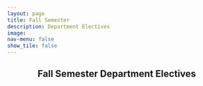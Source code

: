 ```yaml
---
layout: page
title: Fall Semester
description: Department Electives
image: 
nav-menu: false
show_tile: false
---
```


<!-- Main -->
<div id="main" class="alt">

<!-- One -->
<section id="one">
	<div class="inner">
		<header class="major">
			<h2>Fall Semester Department Electives</h2>
		</header>

<!-- Content -->
